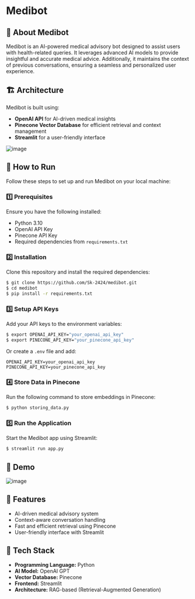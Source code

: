 # Medibot 

## 🤖 About Medibot  
Medibot is an AI-powered medical advisory bot designed to assist users with health-related queries. It leverages advanced AI models to provide insightful and accurate medical advice. Additionally, it maintains the context of previous conversations, ensuring a seamless and personalized user experience.

## 🏗 Architecture
Medibot is built using:
- **OpenAI API** for AI-driven medical insights
- **Pinecone Vector Database** for efficient retrieval and context management
- **Streamlit** for a user-friendly interface

![image](https://github.com/user-attachments/assets/49533bc4-a6dc-425e-9236-b62a183faf7e)


## 🚀 How to Run
Follow these steps to set up and run Medibot on your local machine:

### 1️⃣ Prerequisites
Ensure you have the following installed:
- Python 3.10
- OpenAI API Key
- Pinecone API Key
- Required dependencies from `requirements.txt`

### 2️⃣ Installation
Clone this repository and install the required dependencies:
```sh
$ git clone https://github.com/Sk-2424/medibot.git
$ cd medibot
$ pip install -r requirements.txt
```

### 3️⃣ Setup API Keys
Add your API keys to the environment variables:
```sh
$ export OPENAI_API_KEY="your_openai_api_key"
$ export PINECONE_API_KEY="your_pinecone_api_key"
```
Or create a `.env` file and add:
```env
OPENAI_API_KEY=your_openai_api_key
PINECONE_API_KEY=your_pinecone_api_key
```

### 4️⃣ Store Data in Pinecone
Run the following command to store embeddings in Pinecone:
```sh
$ python storing_data.py
```

### 5️⃣ Run the Application
Start the Medibot app using Streamlit:
```sh
$ streamlit run app.py
```

## 🎥 Demo
![image](https://github.com/user-attachments/assets/8fec5efe-646e-49c3-89a8-28436983fd90)


## 📌 Features
- AI-driven medical advisory system
- Context-aware conversation handling
- Fast and efficient retrieval using Pinecone
- User-friendly interface with Streamlit

## 🔧 Tech Stack
- **Programming Language:** Python
- **AI Model:** OpenAI GPT
- **Vector Database:** Pinecone
- **Frontend:** Streamlit
- **Architecture:** RAG-based (Retrieval-Augmented Generation)

